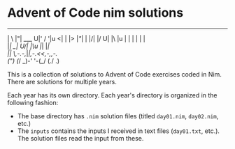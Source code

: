 # Advent of Code nim solutions

  _   _                  __  __   
 | \ |"|       ___     U|' \/ '|u 
<|  \| |>     |_"_|    \| |\/| |/ 
U| |\  |u      | |      | |  | |  
 |_| \_|     U/| |\u    |_|  |_|  
 ||   \\,-.-,_|___|_,-.<<,-,,-.   
 (_")  (_/ \_)-' '-(_/  (./  \.)  

This is a collection of solutions to Advent of Code exercises coded in Nim. There are solutions for multiple years.

Each year has its own directory. Each year's directory is organized in the following fashion:

- The base directory has `.nim` solution files (titled `day01.nim`, `day02.nim`, etc.)  
- The `inputs` contains the inputs I received in text files (`day01.txt`, etc.). The solution files read the input from these.
